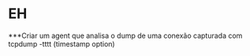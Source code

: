 # EH
***Criar um agent que analisa o dump de uma conexão capturada com tcpdump -tttt (timestamp option)
